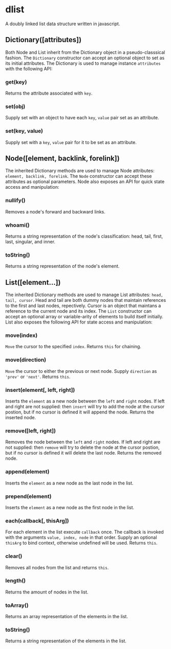 dlist
=====

A doubly linked list data structure written in javascript.

Dictionary([attributes])
---
Both Node and List inherit from the Dictionary object in a pseudo-classsical fashion. The `Dictionary` constructor can accept an optional object to set as its initial attributes. The Dictionary is used to manage instance `attributes` with the following API:
### get(key)
  Returns the attribute associated with `key`.
### set(obj) 
  Supply set with an object to have each `key`, `value` pair set as an attribute.
### set(key, value)
  Supply set with a `key`, `value` pair for it to be set as an attribute.

Node([element, backlink, forelink])
---
The inherited Dictionary methods are used to manage Node attributes: `element, backlink, forelink`. The `Node` constructor can accept these attributes as optional parameters. Node also exposes an API for quick state access and manipulation:
### nullify()
  Removes a node's forward and backward links.
### whoami()
  Returns a string representation of the node's classification: head, tail, first, last, singular, and inner.
### toString()
  Returns a string representation of the node's element.
  
List([element...])
---
The inherited Dictionary methods are used to manage List attributes: `head, tail, cursor`. Head and tail are both dummy nodes that maintain references to the first and last nodes, repectively. Cursor is an object that maintans a reference to the current node and its index. The `List` constructor can accept an optional array or variable-arity of elements to build itself initially. List also exposes the following API for state access and manipulation:
### move(index)
  `Move` the cursor to the specified `index`. Returns `this` for chaining.
### move(direction)
  `Move` the cursor to either the previous or next node. Supply `direction` as `'prev'` or `'next'`. Returns `this`.
### insert(element[, left, right])
  Inserts the `element` as a new node between the `left` and `right` nodes. If left and right are not supplied: then `insert` will try to add the node at the cursor postion, but if no cursor is defined it will append the node. Returns the inserted node.
  
### remove([left, right])
  Removes the node between the `left` and `right` nodes. If left and right are not supplied: then `remove` will try to delete the node at the cursor postion, but if no cursor is defined it will delete the last node. Returns the removed node.
  
### append(element)
  Inserts the `element` as a new node as the last node in the list.
  
### prepend(element)
  Inserts the `element` as a new node as the first node in the list.
  
### each(callback[, thisArg])
  For each element in the list execute `callback` once. The callback is invoked with the arguments `value, index, node` in that order. Supply an optional `thisArg` to bind context, otherwise undefined will be used. Returns `this`.
  
### clear()
  Removes all nodes from the list and returns `this`.
  
### length()
  Returns the amount of nodes in the list.

### toArray()
  Returns an array representation of the elements in the list.

### toString()
  Returns a string representation of the elements in the list.
